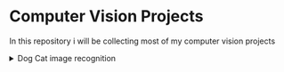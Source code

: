 # Computer Vision Projects

In this repository i will be collecting most of my computer vision projects

<details><summary>Dog Cat image recognition</summary>
<p>
Small Project when i used basic CNN to distinguish between cats and dogs 
[Data Set](https://drive.google.com/drive/folders/1R1eyz1Ddh6jwDFsByN-JhHc7NM7fIGEr?usp=sharing)
More info can be found in notebook file 
</p>
</details>